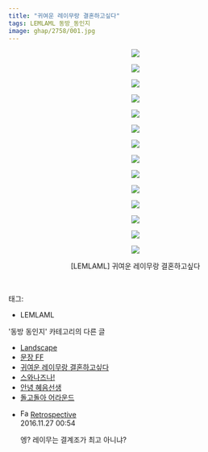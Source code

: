 ```yaml
---
title: "귀여운 레이무랑 결혼하고싶다"
tags: LEMLAML 동방_동인지
image: ghap/2758/001.jpg
---
```

<div class="article">
<p style="text-align: center; clear: none; float: none;"><img src="{{ site.nasurl }}/ghap/2758/001.jpg"/></p>
<p style="text-align: center; clear: none; float: none;"><img src="{{ site.nasurl }}/ghap/2758/002.jpg"/></p>
<p style="text-align: center; clear: none; float: none;"><img src="{{ site.nasurl }}/ghap/2758/003.jpg"/></p>
<p style="text-align: center; clear: none; float: none;"><img src="{{ site.nasurl }}/ghap/2758/004.jpg"/></p>
<p style="text-align: center; clear: none; float: none;"><img src="{{ site.nasurl }}/ghap/2758/005.jpg"/></p>
<p style="text-align: center; clear: none; float: none;"><img src="{{ site.nasurl }}/ghap/2758/006.jpg"/></p>
<p style="text-align: center; clear: none; float: none;"><img src="{{ site.nasurl }}/ghap/2758/007.jpg"/></p>
<p style="text-align: center; clear: none; float: none;"><img src="{{ site.nasurl }}/ghap/2758/008.jpg"/></p>
<p style="text-align: center; clear: none; float: none;"><img src="{{ site.nasurl }}/ghap/2758/009.jpg"/></p>
<p style="text-align: center; clear: none; float: none;"><img src="{{ site.nasurl }}/ghap/2758/010.jpg"/></p>
<p style="text-align: center; clear: none; float: none;"><img src="{{ site.nasurl }}/ghap/2758/011.jpg"/></p>
<p style="text-align: center; clear: none; float: none;"><img src="{{ site.nasurl }}/ghap/2758/012.jpg"/></p>
<p style="text-align: center; clear: none; float: none;"><img src="{{ site.nasurl }}/ghap/2758/013.jpg"/></p>
<p style="text-align: center; clear: none; float: none;"><img src="{{ site.nasurl }}/ghap/2758/014.jpg"/></p>
<p style="text-align: center; clear: none; float: none;">[LEMLAML] 귀여운 레이무랑 결혼하고싶다</p>
<p><br/></p>
</div><div class="tagTrail">
<p>태그: </p>
<ul>
<li>LEMLAML</li>
</ul>
</div><div class="another">
<p>'동방 동인지' 카테고리의 다른 글</p>
<ul>
<li><a href="/2016-11-26-ghap_2760">Landscape</a></li>
<li><a href="/2016-11-26-ghap_2759">문장 FF</a></li>
<li><a href="/2016-11-26-ghap_2758">귀여운 레이무랑 결혼하고싶다</a></li>
<li><a href="/2016-11-26-ghap_2757">스와나즈나!</a></li>
<li><a href="/2016-11-26-ghap_2755">안녕 혜음선생</a></li>
<li><a href="/2016-11-26-ghap_2754">돌고돌아 어라운드</a></li>
</ul>
</div><div class="cb_module cb_fluid">
<div class="cb_wrt cb_profile">
<div class="comment">
<ul>
<li class="cb_thumb_off" id="comment14857727">
<div class="cb_comment_area">
<div class="cb_info_area">
<div class="cb_section">
<span class="cb_nick_name"><img alt="Favicon of http://retropective53.tistory.com" height="16" onerror="this.onerror=null;this.parentNode.removeChild(this)" src="http://retropective53.tistory.com/favicon.ico" width="16"/> <a href="http://retropective53.tistory.com" onclick="return openLinkInNewWindow(this)">Retrospective</a></span>
</div>
<div class="cb_section">
<span class="cb_date">2016.11.27 00:54 </span>
</div>
</div>
<div class="cb_dsc_comment">
<p class="cb_dsc">
											엥? 레이무는 결계조가 최고 아니냐?
										</p>
</div>
</div></li>
</ul>
</div>
</div><!-- commentList close -->
</div>